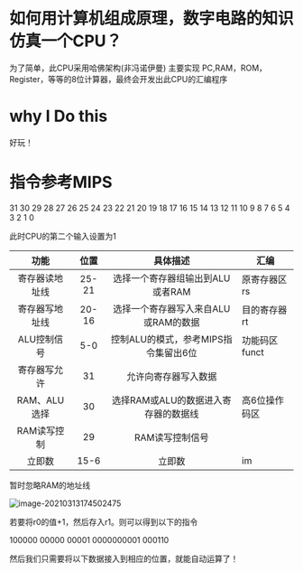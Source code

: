 # 如何用计算机组成原理，数字电路的知识仿真一个CPU？
为了简单，此CPU采用哈佛架构(非冯诺伊曼)
主要实现 PC,RAM，ROM，Register，等等的8位计算器，最终会开发出此CPU的汇编程序

# why I Do this

好玩！

# 指令参考MIPS

31 30 29 28 27 26 25 24 23 22 21 20 19 18 17 16 15 14 13 12 11 10 9 8 7 6 5 4 3 2 1 0

此时CPU的第二个输入设置为1

|      功能      | 位置  |               具体描述               | 汇编          |
| :------------: | :---: | :----------------------------------: | ------------- |
| 寄存器读地址线 | 25-21 |   选择一个寄存器组输出到ALU或者RAM   | 原寄存器区rs  |
| 寄存器写地址线 | 20-16 | 选择一个寄存器写入来自ALU或RAM的数据 | 目的寄存器rt  |
|  ALU控制信号   |  5-0  | 控制ALU的模式，参考MIPS指令集留出6位 | 功能码区funct |
|  寄存器写允许  |  31   |         允许向寄存器写入数据         |               |
|  RAM、ALU选择  |  30   | 选择RAM或ALU的数据进入寄存器的数据线 | 高6位操作码区 |
|  RAM读写控制   |  29   |           RAM读写控制信号            |               |
|     立即数     | 15-6  |                立即数                | im            |

暂时忽略RAM的地址线

![image-20210313174502475](https://i.loli.net/2021/03/13/kAZ97BNV15rLORH.png)

若要将r0的值+1，然后存入r1。则可以得到以下的指令

100000 00000 00001 0000000001 000110

然后我们只需要将以下数据接入到相应的位置，就能自动运算了！
